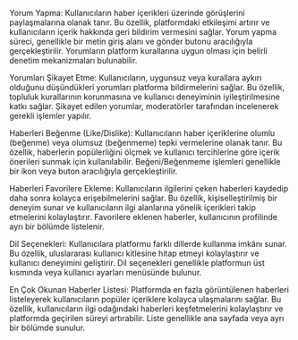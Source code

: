 Yorum Yapma: Kullanıcıların haber içerikleri üzerinde görüşlerini paylaşmalarına olanak tanır. Bu özellik, platformdaki etkileşimi artırır ve kullanıcıların içerik hakkında geri bildirim vermesini sağlar. Yorum yapma süreci, genellikle bir metin giriş alanı ve gönder butonu aracılığıyla gerçekleştirilir. Yorumların platform kurallarına uygun olması için belirli denetim mekanizmaları bulunabilir.

Yorumları Şikayet Etme: Kullanıcıların, uygunsuz veya kurallara aykırı olduğunu düşündükleri yorumları platforma bildirmelerini sağlar. Bu özellik, topluluk kurallarının korunmasına ve kullanıcı deneyiminin iyileştirilmesine katkı sağlar. Şikayet edilen yorumlar, moderatörler tarafından incelenerek gerekli işlemler yapılır.

Haberleri Beğenme (Like/Dislike): Kullanıcıların haber içeriklerine olumlu (beğenme) veya olumsuz (beğenmeme) tepki vermelerine olanak tanır. Bu özellik, haberlerin popülerliğini ölçmek ve kullanıcı tercihlerine göre içerik önerileri sunmak için kullanılabilir. Beğeni/Beğenmeme işlemleri genellikle bir ikon veya buton aracılığıyla gerçekleştirilir.

Haberleri Favorilere Ekleme: Kullanıcıların ilgilerini çeken haberleri kaydedip daha sonra kolayca erişebilmelerini sağlar. Bu özellik, kişiselleştirilmiş bir deneyim sunar ve kullanıcıların ilgi alanlarına yönelik içerikleri takip etmelerini kolaylaştırır. Favorilere eklenen haberler, kullanıcının profilinde ayrı bir bölümde listelenir.

Dil Seçenekleri: Kullanıcılara platformu farklı dillerde kullanma imkânı sunar. Bu özellik, uluslararası kullanıcı kitlesine hitap etmeyi kolaylaştırır ve kullanıcı deneyimini geliştirir. Dil seçenekleri genellikle platformun üst kısmında veya kullanıcı ayarları menüsünde bulunur.

En Çok Okunan Haberler Listesi: Platformda en fazla görüntülenen haberleri listeleyerek kullanıcıların popüler içeriklere kolayca ulaşmalarını sağlar. Bu özellik, kullanıcıların ilgi odağındaki haberleri keşfetmelerini kolaylaştırır ve platformda geçirilen süreyi artırabilir. Liste genellikle ana sayfada veya ayrı bir bölümde sunulur.
